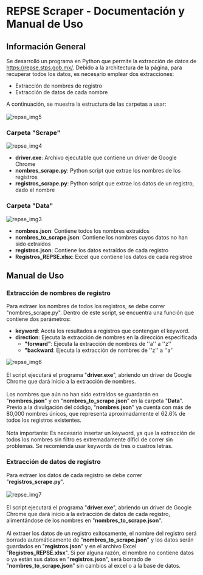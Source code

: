 # REPSE Scraper - Documentación y Manual de Uso
## Información General
Se desarrolló un programa en Python que permite la extracción de datos de https://repse.stps.gob.mx/.
Debido a la architectura de la página, para recuperar todos los datos, es necesario emplear dos extracciones:
* Extracción de nombres de registro
* Extracción de datos de cada nombre <br/>
<!-- -->
A continuación, se muestra la estructura de las carpetas a usar: <br/> <br/>
![repse_img5](https://user-images.githubusercontent.com/108626360/199153187-9e032976-9c91-412b-b7a7-b5df5f808063.JPG)

### Carpeta "Scrape"
![repse_img4](https://user-images.githubusercontent.com/108626360/199153939-1d231009-bda5-4f8f-af46-f1544a5ea55e.JPG)
* **driver.exe**: Archivo ejecutable que contiene un driver de Google Chrome
* **nombres_scrape.py**: Python script que extrae los nombres de los registros
* **registros_scrape.py**: Python script que extrae los datos de un registro, dado el nombre

### Carpeta "Data"
![repse_img3](https://user-images.githubusercontent.com/108626360/199154149-9e2cbb2c-7f54-4df7-8249-a0679ebb60cc.JPG)
* **nombres.json**: Contiene todos los nombres extraídos
* **nombres_to_scrape.json**: Contiene los nombres cuyos datos no han sido extraídos
* **registros.json**: Contiene los datos extraídos de cada registro
* **Registros_REPSE.xlsx**: Excel que contiene los datos de cada registroe

## Manual de Uso
### Extracción de nombres de registro
Para extraer los nombres de todos los registros, se debe correr "nombres\_scrape.py". Dentro de este script, se encuentra una función que contiene dos parámetros:
* **keyword**:  Acota los resultados a registros que contengan el keyword.
* **direction**: Ejecuta la extracción de nombres en la dirección especificada
  * **"forward"**: Ejecuta la extracción de nombres de ''a'' a ''z''
  * **"backward**: Ejecuta la extracción de nombres de ''z'' a ''a''
  <!-- -->
<!-- -->
![repse_img6](https://user-images.githubusercontent.com/108626360/199155284-f3cfff3c-f6c8-4cb7-aa1f-b361bc9350c0.JPG) <br/> <br/> 
El script ejecutará el programa "**driver.exe**", abriendo un driver de Google Chrome que dará inicio a la extracción de nombres.
<br/> <br/>
Los nombres que aún no han sido extraídos se guardarán en "**nombres.json**" y en "**nombres_to_scrape.json**"
en la carpeta "**Data**". Previo a la divulgación del código, "**nombres.json**" ya cuenta con más de 80,000 nombres únicos, que representa aproximadamente el 62.6% de todos los registros existentes.
<br/> <br/>
Nota importante: Es necesario insertar un keyword, ya que la extracción de todos los nombres sin filtro es extremadamente díficl de correr sin problemas. Se recomienda usar keywords de tres o cuatros letras.  


### Extracción de datos de registro
Para extraer los datos de cada registro se debe correr "**registros_scrape.py**". <br/> <br/>
![repse_img7](https://user-images.githubusercontent.com/108626360/199155486-f1fd328c-bb75-4ccc-acc7-3869e315df95.JPG) <br/> <br/>
El script ejecutará el programa "**driver.exe**", abriendo un driver de Google Chrome que dará inicio a la extracción de datos de cada registro, alimentándose de los nombres en "**nombres_to_scrape.json**".
<br/> <br/>
Al extraer los datos de un registro exitosamente, el nombre del registro será borrado automáticamente de "**nombres_to_scrape.json**" y los datos serán guardados en "**registros.json**" y en el archivo Excel "**Registros_REPSE.xlsx**". Si por alguna razón, el nombre no contiene datos o ya están sus datos en "**registros.json**", será borrado de "**nombres_to_scrape.json**" sin cambios al excel o a la base de datos.
